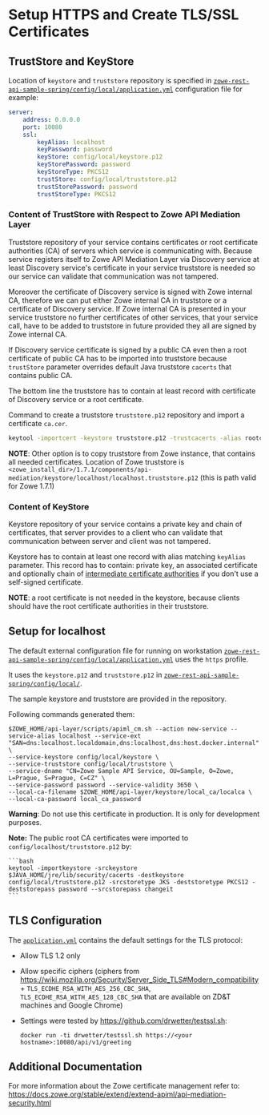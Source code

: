 # Setup HTTPS and Create TLS/SSL Certificates

## TrustStore and KeyStore

Location of `keystore` and `truststore` repository is specified in [`zowe-rest-api-sample-spring/config/local/application.yml`](/zowe-rest-api-sample-spring//config/local/application.yml) configuration file for example:
```yaml
server:
    address: 0.0.0.0
    port: 10080
    ssl:
        keyAlias: localhost
        keyPassword: password
        keyStore: config/local/keystore.p12
        keyStorePassword: password
        keyStoreType: PKCS12
        trustStore: config/local/truststore.p12
        trustStorePassword: password
        trustStoreType: PKCS12
```
### Content of TrustStore with Respect to Zowe API Mediation Layer
Truststore repository of your service contains certificates or root certificate authorities (CA) of servers which service is communicating with. Because service registers itself to Zowe API Mediation Layer via Discovery service at least Discovery service's certificate in your service truststore is needed so our service can validate that communication was not tampered.

Moreover the certificate of Discovery service is signed with Zowe internal CA, therefore we can put either Zowe internal CA in truststore or a certificate of Discovery service. If Zowe internal CA is presented in your service truststore no further certificates of other services, that your service call, have to be added to truststore in future provided they all are signed by Zowe internal CA.

If Discovery service certificate is signed by a public CA even then a root certificate of public CA has to be imported into truststore because `trustStore` parameter overrides default Java truststore `cacerts` that contains public CA.

The bottom line the truststore has to contain at least record with certificate of Discovery service or a root certificate.

Command to create a truststore `truststore.p12` repository and import a certificate `ca.cer`.
```sh
keytool -importcert -keystore truststore.p12 -trustcacerts -alias rootca -storepass password -file ca.cer -storetype PKCS12 --noprompt
```
**NOTE**: Other option is to copy truststore from Zowe instance, that contains all needed certificates. Location of Zowe truststore is  `<zowe_install_dir>/1.7.1/components/api-mediation/keystore/localhost/localhost.truststore.p12` (this is path valid for Zowe 1.7.1)

### Content of KeyStore
Keystore repository of your service contains a private key and chain of certificates, that server provides to a client who can validate that communication between server and client was not tampered.

Keystore has to contain at least one record with alias matching `keyAlias` parameter. This record has to contain:
 private key, an associated certificate and optionally chain of [intermediate certificate authorities](https://en.wikipedia.org/wiki/Public_key_certificate#Intermediate_certificate) if you don't use a self-signed certificate.
 
**NOTE**: a root certificate is not needed in the keystore, because clients should have  the root certificate authorities in their truststore.

## Setup for localhost

The default external configuration file for running on workstation [`zowe-rest-api-sample-spring/config/local/application.yml`](/zowe-rest-api-sample-spring//config/local/application.yml) uses the `https` profile.

It uses the `keystore.p12` and `truststore.p12` in [`zowe-rest-api-sample-spring/config/local/`](/zowe-rest-api-sample-spring/config/local/).

The sample keystore and truststore are provided in the repository.

Following commands generated them:

    $ZOWE_HOME/api-layer/scripts/apiml_cm.sh --action new-service --service-alias localhost --service-ext "SAN=dns:localhost.localdomain,dns:localhost,dns:host.docker.internal" \
    --service-keystore config/local/keystore \
    --service-truststore config/local/truststore \
    --service-dname "CN=Zowe Sample API Service, OU=Sample, O=Zowe, L=Prague, S=Prague, C=CZ" \
    --service-password password --service-validity 3650 \
    --local-ca-filename $ZOWE_HOME/api-layer/keystore/local_ca/localca \
    --local-ca-password local_ca_password

**Warning**: Do not use this certificate in production. It is only for development purposes.

**Note:** The public root CA certificates were imported to `config/localhost/truststore.p12` by:

    ```bash
    keytool -importkeystore -srckeystore $JAVA_HOME/jre/lib/security/cacerts -destkeystore config/local/truststore.p12 -srcstoretype JKS -deststoretype PKCS12 -deststorepass password --srcstorepass changeit
    ```

## TLS Configuration

The [`application.yml`](/zowe-rest-api-sample-spring/src/main/resources/application.yml) contains the default settings for the TLS protocol:

- Allow TLS 1.2 only
- Allow specific ciphers (ciphers from https://wiki.mozilla.org/Security/Server_Side_TLS#Modern_compatibility + `TLS_ECDHE_RSA_WITH_AES_256_CBC_SHA`, `TLS_ECDHE_RSA_WITH_AES_128_CBC_SHA` that are available on ZD&T machines and Google Chrome)
- Settings were tested by <https://github.com/drwetter/testssl.sh>:

      docker run -ti drwetter/testssl.sh https://<your hostname>:10080/api/v1/greeting

## Additional Documentation

For more information about the Zowe certificate management refer to:
<https://docs.zowe.org/stable/extend/extend-apiml/api-mediation-security.html>
